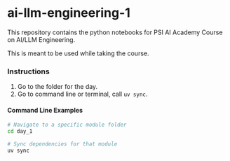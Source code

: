 # ai-llm-engineering-1
This repository contains the python notebooks for PSI AI Academy Course on AI/LLM Engineering. 

This is meant to be used while taking the course.

### Instructions

1. Go to the folder for the day.
2. Go to command line or terminal, call `uv sync`.

#### Command Line Examples

```bash
# Navigate to a specific module folder
cd day_1

# Sync dependencies for that module
uv sync
```